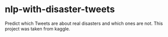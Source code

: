 # nlp-with-disaster-tweets
Predict which Tweets are about real disasters and which ones are not. This project was taken from kaggle.
